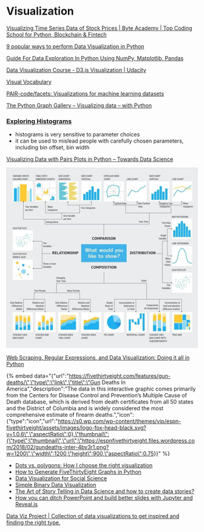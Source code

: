 # Visualization

[Visualizing Time Series Data of Stock Prices \| Byte Academy \| Top Coding School for Python, Blockchain & Fintech](http://byteacademy.co/blog/time-series-python)

[9 popular ways to perform Data Visualization in Python](https://www.analyticsvidhya.com/blog/2015/05/data-visualization-python/)

[Guide For Data Exploration In Python Using NumPy, Matplotlib, Pandas](https://www.analyticsvidhya.com/blog/2015/04/comprehensive-guide-data-exploration-sas-using-python-numpy-scipy-matplotlib-pandas/)

[Data Visualization Course - D3.js Visualization \| Udacity](https://www.udacity.com/course/data-visualization-and-d3js--ud507)

[Visual Vocabulary](http://ft-interactive.github.io/visual-vocabulary/)

[PAIR-code/facets: Visualizations for machine learning datasets](https://github.com/PAIR-code/facets)

[The Python Graph Gallery – Visualizing data – with Python](https://python-graph-gallery.com/)

### [Exploring Histograms](https://tinlizzie.org/histograms/)

* histograms is very sensitive to parameter choices
* it can be used to mislead people with carefully chosen parameters, including bin offset, bin width



[Visualizing Data with Pairs Plots in Python – Towards Data Science](https://towardsdatascience.com/visualizing-data-with-pair-plots-in-python-f228cf529166)

![](../../.gitbook/assets/image%20%2810%29.png)



[Web Scraping, Regular Expressions, and Data Visualization: Doing it all in Python](https://towardsdatascience.com/web-scraping-regular-expressions-and-data-visualization-doing-it-all-in-python-37a1aade7924)

{% embed data="{\"url\":\"https://fivethirtyeight.com/features/gun-deaths/\",\"type\":\"link\",\"title\":\"Gun Deaths In America\",\"description\":\"The data in this interactive graphic comes primarily from the Centers for Disease Control and Prevention’s Multiple Cause of Death database, which is derived from death certificates from all 50 states and the District of Columbia and is widely considered the most comprehensive estimate of firearm deaths.\",\"icon\":{\"type\":\"icon\",\"url\":\"https://s0.wp.com/wp-content/themes/vip/espn-fivethirtyeight/assets/images/logo-fox-head-black.svg?v=1.0.6\",\"aspectRatio\":0},\"thumbnail\":{\"type\":\"thumbnail\",\"url\":\"https://espnfivethirtyeight.files.wordpress.com/2018/02/gundeaths-inter-4by3r1.png?w=1200\",\"width\":1200,\"height\":900,\"aspectRatio\":0.75}}" %}



* [Dots vs. polygons: How I choose the right visualization](https://blog.mapbox.com/right-way-visualize-data-945d6010fab0)
* [How to Generate FiveThirtyEight Graphs in Python](https://www.dataquest.io/blog/making-538-plots)
* [Data Visualization for Social Science](http://socviz.co/)
* [Simple Binary Data Visualization](http://martin.varela.fi/post/simple-binary-data-visualization/)
* [The Art of Story Telling in Data Science and how to create data stories?](https://www.analyticsvidhya.com/blog/2017/10/art-story-telling-data-science/)
* [How you can ditch PowerPoint and build better slides with Jupyter and Reveal.js](https://medium.freecodecamp.org/how-to-build-interactive-presentations-with-jupyter-notebook-and-reveal-js-c7e24f4bd9c5)

[Data Viz Project \| Collection of data visualizations to get inspired and finding the right type.](http://datavizproject.com/)

